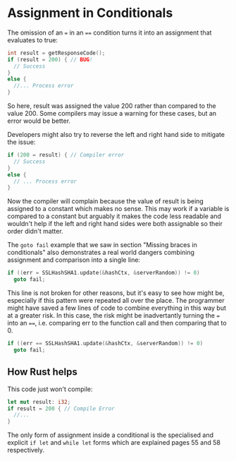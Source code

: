 # Assignment in Conditionals

The omission of an `=` in an `==` condition turns it into an assignment that evaluates to true:

```c++
int result = getResponseCode();
if (result = 200) { // BUG!
  // Success
}
else {
  //... Process error
}
```

So here, result was assigned the value 200 rather than compared to the value 200. Some compilers may issue a warning for these cases, but an error would be better.

Developers might also try to reverse the left and right hand side to mitigate the issue:

```c++
if (200 = result) { // Compiler error
  // Success
}
else {
  // ... Process error
}
```

Now the compiler will complain because the value of result is being assigned to a constant which makes no sense. This may work if a variable is compared to a constant but arguably it makes the code less readable and wouldn't help if the left and right hand sides were both assignable so their order didn't matter.

The `goto fail` example that we saw in section "Missing braces in conditionals" also demonstrates a real world dangers combining assignment and comparison into a single line:

```c++
if ((err = SSLHashSHA1.update(&hashCtx, &serverRandom)) != 0)
  goto fail;
```

This line is not broken for other reasons, but it's easy to see how might be, especially if this pattern were repeated all over the place. The programmer might have saved a few lines of code to combine everything in this way but at a greater risk. In this case, the risk might be inadvertantly turning the `=` into an `==`, i.e. comparing err to the function call and then comparing that to 0.

```c++
if ((err == SSLHashSHA1.update(&hashCtx, &serverRandom)) != 0)
  goto fail;
```

## How Rust helps

This code just won't compile:

```rust
let mut result: i32;
if result = 200 { // Compile Error
  //...
}
```

The only form of assignment inside a conditional is the specialised and explicit `if let` and `while let` forms which are explained pages 55 and 58 respectively.
